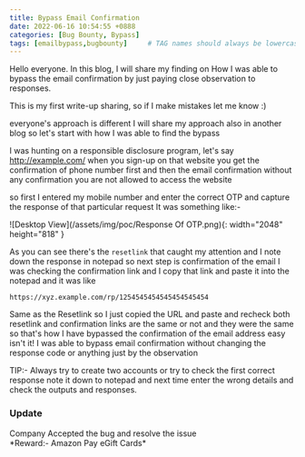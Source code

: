```yaml
---
title: Bypass Email Confirmation
date: 2022-06-16 10:54:55 +0888
categories: [Bug Bounty, Bypass]
tags: [emailbypass,bugbounty]     # TAG names should always be lowercase
---
```


Hello everyone. In this blog, I will share my finding on How I was able to bypass the email confirmation by just paying close observation to responses. 

This is my first write-up sharing, so if I make mistakes let me know :)

everyone's approach is different I will share my approach also in another blog so let's start with how I was able to find the bypass 

I was hunting on a responsible disclosure program, let's say http://example.com/ 
when you sign-up on that website you get the confirmation of phone number first and then the email confirmation without any confirmation you are not allowed to access the website 

so first I entered my mobile number and enter the correct OTP and capture the response of that particular request It was something like:-

![Desktop View](/assets/img/poc/Response Of OTP.png){: width="2048" height="818" }

As you can see there's the ``resetlink`` that caught my attention and I note down the response in notepad so next step is confirmation of the email I was checking the confirmation link and I copy that link and paste it into the notepad and it was like 

``https://xyz.example.com/rp/1254545454545454545454``

Same as the Resetlink so I just copied the URL and paste and recheck both resetlink and confirmation links are the same or not and they were the same so that's how I have bypassed the confirmation of the email address easy isn't it! 
I was able to bypass email confirmation without changing the response code or anything just by the observation 

TIP:- Always try to create two accounts or try to check the first correct response note it down to notepad and next time enter the wrong details and check the outputs and responses.

<h3>Update</h3>
Company Accepted the bug and resolve the issue <br/>
*Reward:- Amazon Pay eGift Cards*   
